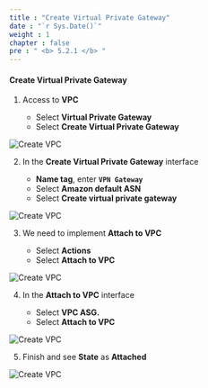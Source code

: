 ```yaml
---
title : "Create Virtual Private Gateway"
date : "`r Sys.Date()`"
weight : 1
chapter : false
pre : " <b> 5.2.1 </b> "
---
```


#### Create Virtual Private Gateway

1. Access to **VPC**

   - Select **Virtual Private Gateway**
   - Select **Create Virtual Private Gateway**

![Create VPC](/images/11/0001.png?featherlight=false&width=90pc)

2. In the **Create Virtual Private Gateway** interface

   - **Name tag**, enter **```VPN Gateway```**
   - Select **Amazon default ASN**
   - Select **Create virtual private gateway**

![Create VPC](/images/11/0002.png?featherlight=false&width=90pc)

3. We need to implement **Attach to VPC**

   - Select **Actions**
   - Select **Attach to VPC**

![Create VPC](/images/11/0003.png?featherlight=false&width=90pc)


4. In the **Attach to VPC** interface

   - Select **VPC ASG.**
   - Select **Attach to VPC**

![Create VPC](/images/11/0004.png?featherlight=false&width=90pc)

5. Finish and see **State** as **Attached**

![Create VPC](/images/11/0005.png?featherlight=false&width=90pc)


